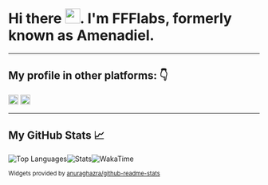 # Hi there <img src="https://raw.githubusercontent.com/MartinHeinz/MartinHeinz/master/wave.gif" width="30px">. I'm FFFlabs, formerly known as Amenadiel.

---

## My profile in other platforms: 👇

[<img src='https://cdn.jsdelivr.net/npm/simple-icons@3.0.1/icons/linkedin.svg' alt='linkedin' height='20'>](https://www.linkedin.com/in/felipefigueroa/) [<img src='https://cdn.jsdelivr.net/npm/simple-icons@3.0.1/icons/twitter.svg' alt='twitter' height='20'>](https://twitter.com/@ffflabs) 

---

## My GitHub Stats 📈

![Top Languages](https://github-readme-stats.vercel.app/api/top-langs/?username=ffflabs&theme=vue&cache_seconds=1800&langs_count=10&layout=compact&hide=CSS,HTML&card_width=260)![Stats](https://github-readme-stats-chi-six.vercel.app/api?username=ffflabs&hide=stars&show_icons=true&line_height=29&count_private=true&theme=vue&hide_rank=true)![WakaTime](https://github-readme-stats-chi-six.vercel.app/api/wakatime?username=ffflabs&hide_progress=true&langs_count=5&theme=vue)

<small>Widgets provided by  <a href="https://github.com/anuraghazra/github-readme-stats">anuraghazra/github-readme-stats</a></small>



<!--
<a href="https://github-readme-stats.vercel.app/api/top-langs/?username=ffflabs&theme=vue&cache_seconds=1800">
  <img align="center" src="https://github-readme-stats.vercel.app/api/top-langs/?username=ffflabs&theme=vue&cache_seconds=1800" />
</a>
<a href="https://github.com/ffflabs/ffflabs">
  <img align="center" src="https://github-readme-stats.vercel.app/api?username=ffflabs&hide=stars&show_icons=true&line_height=27&count_private=true&theme=vue" alt="FFFLabs's GitHub Stats" />
</a>


<!--
Here are some ideas to get you started:

- 🔭 I’m currently working on ...
- 🌱 I’m currently learning ...
- 👯 I’m looking to collaborate on ...
- 🤔 I’m looking for help with ...
- 💬 Ask me about ...
- 📫 How to reach me: ...
- 😄 Pronouns: ...
- ⚡ Fun fact: ...
-->

